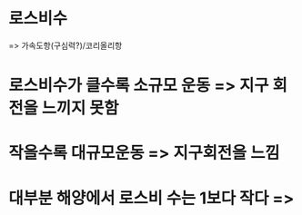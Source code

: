 # 로스비수 
=> 가속도항(구심력?)/코리올리항

# 로스비수가 클수록 소규모 운동 => 지구 회전을 느끼지 못함
# 작을수록 대규모운동 => 지구회전을 느낌
# 대부분 해양에서 로스비 수는 1보다 작다 => 

